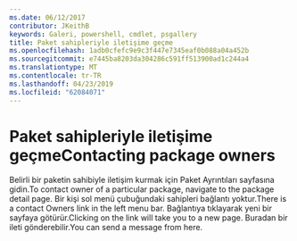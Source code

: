 ```yaml
---
ms.date: 06/12/2017
contributor: JKeithB
keywords: Galeri, powershell, cmdlet, psgallery
title: Paket sahipleriyle iletişime geçme
ms.openlocfilehash: 1adb0cfefc9e9c3f447e7345eaf0b088a04a452b
ms.sourcegitcommit: e7445ba8203da304286c591ff513900ad1c244a4
ms.translationtype: MT
ms.contentlocale: tr-TR
ms.lasthandoff: 04/23/2019
ms.locfileid: "62084071"
---
```

# <a name="contacting-package-owners"></a><span data-ttu-id="08be5-103">Paket sahipleriyle iletişime geçme</span><span class="sxs-lookup"><span data-stu-id="08be5-103">Contacting package owners</span></span>

<span data-ttu-id="08be5-104">Belirli bir paketin sahibiyle iletişim kurmak için Paket Ayrıntıları sayfasına gidin.</span><span class="sxs-lookup"><span data-stu-id="08be5-104">To contact owner of a particular package, navigate to the package detail page.</span></span>
<span data-ttu-id="08be5-105">Bir kişi sol menü çubuğundaki sahipleri bağlantı yoktur.</span><span class="sxs-lookup"><span data-stu-id="08be5-105">There is a contact Owners link in the left menu bar.</span></span>
<span data-ttu-id="08be5-106">Bağlantıya tıklayarak yeni bir sayfaya götürür.</span><span class="sxs-lookup"><span data-stu-id="08be5-106">Clicking on the link will take you to a new page.</span></span>
<span data-ttu-id="08be5-107">Buradan bir ileti gönderebilir.</span><span class="sxs-lookup"><span data-stu-id="08be5-107">You can send a message from here.</span></span>
